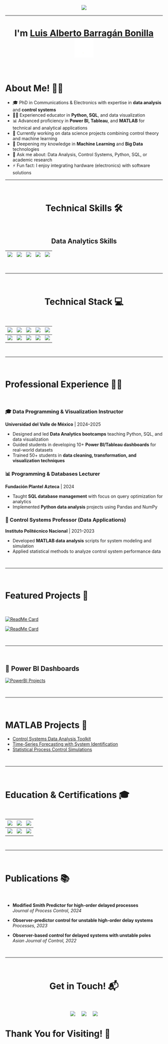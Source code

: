 <p align="center">
  <img src="https://miro.medium.com/max/2048/1*OohqW5DGh9CQS4hLY5FXzA.png" height="230"/>
</p>
<hr>
<h1 align="center">I'm <a href="https://github.com/LuisAlbertoBB94">Luis Alberto Barragán Bonilla<a><img src="https://github.com/Kathryn-Jie/Kathryn-Jie/blob/main/wave.gif" width="60px"/></h1>
<Br>
<h1>About Me! 👨‍💻</h1>

- 🎓 PhD in Communications & Electronics with expertise in **data analysis** and **control systems**
- 👨‍🏫 Experienced educator in **Python, SQL**, and data visualization
- 📊 Advanced proficiency in **Power BI, Tableau**, and **MATLAB** for technical and analytical applications
- 🔭 Currently working on data science projects combining control theory and machine learning
- 🌱 Deepening my knowledge in **Machine Learning** and **Big Data** technologies
- 💬 Ask me about: Data Analysis, Control Systems, Python, SQL, or academic research
- ⚡ Fun fact: I enjoy integrating hardware (electronics) with software solutions

<hr>
<Br>

<h1 align="center">Technical Skills 🛠️</h1>
<Br>
  
<h2 align="center">Data Analytics Skills</h2>
  
| ![](https://img.shields.io/badge/Data_Analysis-0077B5?style=for-the-badge) | ![](https://img.shields.io/badge/Data_Visualization-FF6F00?style=for-the-badge) | ![](https://img.shields.io/badge/Business_Intelligence-4EA94B?style=for-the-badge) | ![](https://img.shields.io/badge/SQL-4479A1?style=for-the-badge&logo=sql&logoColor=white) | ![](https://img.shields.io/badge/Statistical_Analysis-FFD43B?style=for-the-badge) |
|-------------|-------------|-------------|-------------|-------------|

<Br>
<hr>
<Br>
<h1 align="center">Technical Stack 💻</h1>
<Br>
  
| ![](https://img.shields.io/badge/Python-3776AB?style=for-the-badge&logo=python&logoColor=white) | ![](https://img.shields.io/badge/Pandas-150458?style=for-the-badge&logo=pandas&logoColor=white) | ![](https://img.shields.io/badge/NumPy-013243?style=for-the-badge&logo=numpy&logoColor=white) | ![](https://img.shields.io/badge/Tableau-E97627?style=for-the-badge&logo=tableau&logoColor=white) | ![](https://img.shields.io/badge/Power_BI-F2C811?style=for-the-badge&logo=powerbi&logoColor=black) |
|-------------|-------------|-------------|-------------|-------------|
| ![](https://img.shields.io/badge/MySQL-4479A1?style=for-the-badge&logo=mysql&logoColor=white) | ![](https://img.shields.io/badge/Excel-217346?style=for-the-badge&logo=microsoftexcel&logoColor=white) | ![](https://img.shields.io/badge/Jupyter-F37626?style=for-the-badge&logo=jupyter&logoColor=white) | ![](https://img.shields.io/badge/Git-F05032?style=for-the-badge&logo=git&logoColor=white) | ![](https://img.shields.io/badge/MATLAB-0076A8?style=for-the-badge&logo=mathworks&logoColor=white) |

<Br>
<hr>
<Br>

<h1>Professional Experience 👨‍💻</h1>
<Br>

### 🎓 Data Programming & Visualization Instructor  
**Universidad del Valle de México** | 2024–2025  
- Designed and led **Data Analytics bootcamps** teaching Python, SQL, and data visualization
- Guided students in developing 10+ **Power BI/Tableau dashboards** for real-world datasets
- Trained 50+ students in **data cleaning, transformation, and visualization techniques**

### 📊 Programming & Databases Lecturer  
**Fundación Plantel Azteca** | 2024  
- Taught **SQL database management** with focus on query optimization for analytics
- Implemented **Python data analysis** projects using Pandas and NumPy

### 🔬 Control Systems Professor (Data Applications)  
**Instituto Politécnico Nacional** | 2021–2023  
- Developed **MATLAB data analysis** scripts for system modeling and simulation
- Applied statistical methods to analyze control system performance data

<Br>
<hr>
<Br>

<h1>Featured Projects 🚀</h1>
<Br>

[![ReadMe Card](https://github-readme-stats.vercel.app/api/pin/?username=LuisAlbertoBB94&repo=Control-Systems-Simulations)](https://github.com/LuisAlbertoBB94/Control-Systems-Simulations)

[![ReadMe Card](https://github-readme-stats.vercel.app/api/pin/?username=LuisAlbertoBB94&repo=Data-Visualization-Dashboards)](https://github.com/LuisAlbertoBB94/Data-Visualization-Dashboards)

<Br>
<hr>
<Br>

## 📂 Power BI Dashboards

[![PowerBI Projects](https://img.shields.io/badge/📊_View_PowerBI_Dashboards-FF9E0F?style=for-the-badge&logo=powerbi&logoColor=white)](./PowerBI-Dashboards/README.md)

<Br>
<hr>
<Br>

<h1>MATLAB Projects 🧮</h1>

- [Control Systems Data Analysis Toolkit](https://github.com/LuisAlbertoBB94/MATLAB-Control-Analysis)
- [Time-Series Forecasting with System Identification](https://github.com/LuisAlbertoBB94/MATLAB-Time-Series)
- [Statistical Process Control Simulations](https://github.com/LuisAlbertoBB94/MATLAB-SPC)

<Br>
<hr>
<Br>

<h1>Education & Certifications 🎓</h1>
<Br>

| [![](https://img.shields.io/badge/PhD_Communications_&_Electronics-8A2BE2?style=for-the-badge)](https://www.ipn.mx) | [![](https://img.shields.io/badge/MSc_Mechanical_&_Electrical_Engineering-4B0082?style=for-the-badge)](https://www.ipn.mx) | [![](https://img.shields.io/badge/Microsoft_Office_Specialist-217346?style=for-the-badge)](https://www.microsoft.com) |
|-------------|-------------|-------------|
| [![](https://img.shields.io/badge/IBM_Data_Fundamentals-052FAD?style=for-the-badge)](https://www.ibm.com) | [![](https://img.shields.io/badge/English_CEFR_B1-FFD700?style=for-the-badge)](https://www.cambridgeenglish.org) | [![](https://img.shields.io/badge/Data_Science_Bootcamp-FF6F00?style=for-the-badge)]() |

<Br>
<hr>
<Br>

<h1>Publications 📚</h1>
<Br>

- **Modified Smith Predictor for high-order delayed processes**  
  *Journal of Process Control, 2024*
  
- **Observer-predictor control for unstable high-order delay systems**  
  *Processes, 2023*

- **Observer-based control for delayed systems with unstable poles**  
  *Asian Journal of Control, 2022*

<Br>
<hr>
<Br>

<h1 align="center">Get in Touch! 📬</h1>
<Br>
<p align="center">
<a href="https://www.linkedin.com/in/LuisBarraganBonilla" target="blank"><img align="center" src="https://img.shields.io/badge/Luis_Barragán_Bonilla-0077B5?style=for-the-badge&logo=linkedin&logoColor=white" /></a> &nbsp;&nbsp;&nbsp;  <a href="mailto:luis.bto08@gmail.com" target="blank"><img align="center" src="https://img.shields.io/badge/luis.bto08@gmail.com-D14836?style=for-the-badge&logo=gmail&logoColor=white" /></a>    &nbsp;&nbsp;&nbsp;       <a href="https://www.github.com/LuisAlbertoBB94" target="blank"><img align="center" src="https://img.shields.io/badge/LuisAlbertoBB94-100000?style=for-the-badge&logo=github&logoColor=white" /></a>
</p>
<h1>Thank You for Visiting! 🙏</h1>
